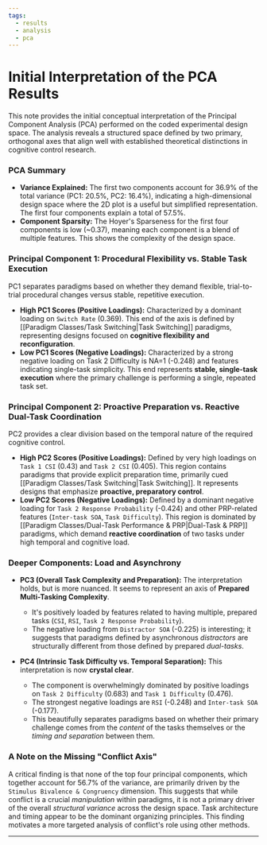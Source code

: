 ```yaml
---
tags:
  - results
  - analysis
  - pca
---
```


# Initial Interpretation of the PCA Results

This note provides the initial conceptual interpretation of the Principal Component Analysis (PCA) performed on the coded experimental design space. The analysis reveals a structured space defined by two primary, orthogonal axes that align well with established theoretical distinctions in cognitive control research.

### PCA Summary
- **Variance Explained:** The first two components account for 36.9% of the total variance (PC1: 20.5%, PC2: 16.4%), indicating a high-dimensional design space where the 2D plot is a useful but simplified representation. The first four components explain a total of 57.5%.
- **Component Sparsity:** The Hoyer's Sparseness for the first four components is low (~0.37), meaning each component is a blend of multiple features. This shows the complexity of the design space.


### Principal Component 1: Procedural Flexibility vs. Stable Task Execution

PC1 separates paradigms based on whether they demand flexible, trial-to-trial procedural changes versus stable, repetitive execution.

-   **High PC1 Scores (Positive Loadings):** Characterized by a dominant loading on `Switch Rate` (0.369). This end of the axis is defined by [[Paradigm Classes/Task Switching|Task Switching]] paradigms, representing designs focused on **cognitive flexibility and reconfiguration**.
-   **Low PC1 Scores (Negative Loadings):** Characterized by a strong negative loading on Task 2 Difficulty is NA=1 (-0.248) and features indicating single-task simplicity. This end represents **stable, single-task execution** where the primary challenge is performing a single, repeated task set.

### Principal Component 2: Proactive Preparation vs. Reactive Dual-Task Coordination

PC2 provides a clear division based on the temporal nature of the required cognitive control.

-   **High PC2 Scores (Positive Loadings):** Defined by very high loadings on `Task 1 CSI` (0.43) and `Task 2 CSI` (0.405). This region contains paradigms that provide explicit preparation time, primarily cued [[Paradigm Classes/Task Switching|Task Switching]]. It represents designs that emphasize **proactive, preparatory control**.
-   **Low PC2 Scores (Negative Loadings):** Defined by a dominant negative loading for `Task 2 Response Probability` (-0.424) and other PRP-related features (`Inter-task SOA`, `Task Difficulty`). This region is dominated by [[Paradigm Classes/Dual-Task Performance & PRP|Dual-Task & PRP]] paradigms, which demand **reactive coordination** of two tasks under high temporal and cognitive load.

### Deeper Components: Load and Asynchrony

*   **PC3 (Overall Task Complexity and Preparation):** The interpretation holds, but is more nuanced. It seems to represent an axis of **Prepared Multi-Tasking Complexity**.
    *   It's positively loaded by features related to having multiple, prepared tasks (`CSI`, `RSI`, `Task 2 Response Probability`).
    *   The negative loading from `Distractor SOA` (-0.225) is interesting; it suggests that paradigms defined by asynchronous *distractors* are structurally different from those defined by prepared *dual-tasks*.

*   **PC4 (Intrinsic Task Difficulty vs. Temporal Separation):** This interpretation is now **crystal clear**.
    *   The component is overwhelmingly dominated by positive loadings on `Task 2 Difficulty` (0.683) and `Task 1 Difficulty` (0.476).
    *   The strongest negative loadings are `RSI` (-0.248) and `Inter-task SOA` (-0.177).
    *   This beautifully separates paradigms based on whether their primary challenge comes from the *content* of the tasks themselves or the *timing and separation* between them.

### A Note on the Missing "Conflict Axis"
A critical finding is that none of the top four principal components, which together account for 56.7% of the variance, are primarily driven by the `Stimulus Bivalence & Congruency` dimension. This suggests that while conflict is a crucial *manipulation* within paradigms, it is not a primary driver of the overall *structural variance* across the design space. Task architecture and timing appear to be the dominant organizing principles. This finding motivates a more targeted analysis of conflict's role using other methods.

---
